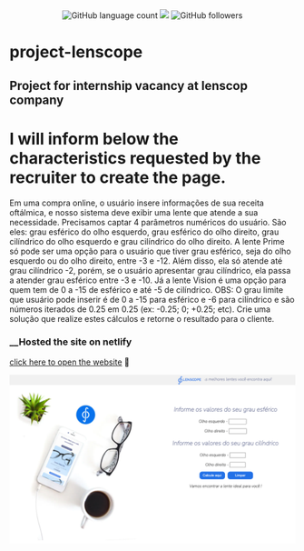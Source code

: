 <div align="center">
<img alt="GitHub language count" src="https://img.shields.io/github/languages/count/rafa1807/project-lenscope">
<img src="https://img.shields.io/badge/%F0%9F%99%8F-Thanks-blueviolet">
<img alt="GitHub followers" src="https://img.shields.io/github/followers/Rafa1807?style=social">
</div>

# project-lenscope
## Project for internship vacancy at lenscop company


# I will inform below the characteristics requested by the recruiter to create the page.

Em uma compra online, o usuário insere informações de sua receita oftálmica, e nosso sistema deve exibir uma lente que atende a sua necessidade.
Precisamos captar 4 parâmetros numéricos do usuário. São eles: grau esférico do olho esquerdo, grau esférico do olho direito, grau cilíndrico do olho 
esquerdo e grau cilíndrico do olho direito. A lente Prime só pode ser uma opção para o usuário que tiver grau esférico, seja do olho esquerdo ou do olho
direito, entre -3 e -12. Além disso, ela só atende até grau cilíndrico -2, porém, se o usuário apresentar grau cilíndrico, ela passa a atender grau esférico
entre -3 e -10. Já a lente Vision é uma opção para quem tem de 0 a -15 de esférico e até -5 de cilíndrico. OBS: O grau limite que usuário pode inserir é de 0
a -15 para esférico e -6 para cilíndrico e são números iterados de 0.25 em 0.25 (ex: -0.25; 0; +0.25; etc). Crie uma solução que realize estes cálculos e
retorne o resultado para o cliente.



    
### __Hosted the site on netlify

[click here to open the website](http://127.0.0.1:5500/index.html?) :rocket:


<img src="./public/src/lenscope-finish.png">


